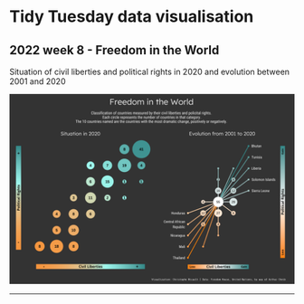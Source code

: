 # Tidy Tuesday data visualisation

## 2022 week 8 - Freedom in the World

Situation of civil liberties and political rights in 2020 and evolution between 2001 and 2020

![The visualisation shows the number of countries according to their position in the spectrum of civil liberties and political rights, as well as the evolution between 2001 and 2010. 70 countries improved while 65 have deteriorated.](/2022/2022-08-freedom/freedom_world.png)

----
